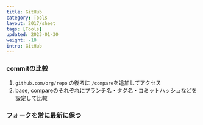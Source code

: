 ```yaml
---
title: GitHub
category: Tools
layout: 2017/sheet
tags: [Tools]
updated: 2023-01-30
weight: -10
intro: GitHub
---
```


### commitの比較

1. `github.com/org/repo` の後ろに `/compare`を追加してアクセス
2. base, compareのそれぞれにブランチ名・タグ名・コミットハッシュなどを設定して比較

### フォークを常に最新に保つ


